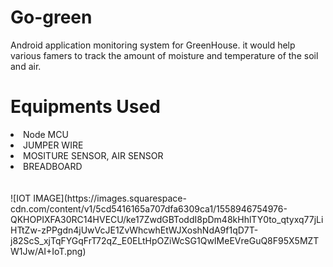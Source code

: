# Go-green
Android application monitoring system for GreenHouse. it would help various famers to track the amount of moisture and temperature of the soil and air.

<h1> Equipments Used </h1>
<li> Node MCU </li>
<li> JUMPER WIRE </li>
<li> MOSITURE SENSOR, AIR SENSOR </li>
<li> BREADBOARD </li>
<br>
<br>
<style> centre </style>
![IOT IMAGE](https://images.squarespace-cdn.com/content/v1/5cd5416165a707dfa6309ca1/1558946754976-QKHOPIXFA30RC14HVECU/ke17ZwdGBToddI8pDm48kHhlTY0to_qtyxq77jLiHTtZw-zPPgdn4jUwVcJE1ZvWhcwhEtWJXoshNdA9f1qD7T-j82ScS_xjTqFYGqFrT72qZ_E0ELtHpOZiWcSG1QwIMeEVreGuQ8F95X5MZTW1Jw/AI+IoT.png)
